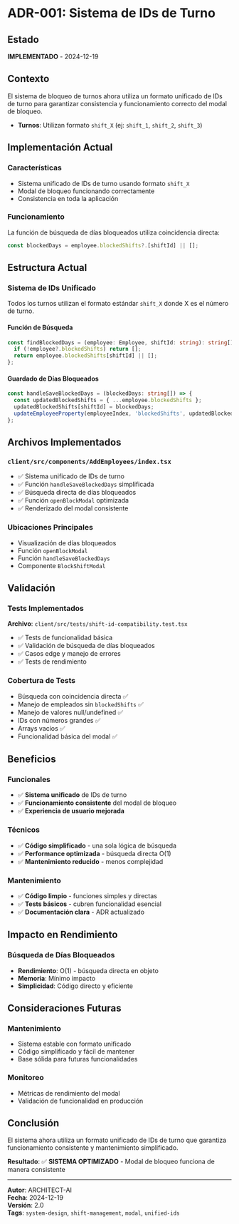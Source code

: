 # ADR-001: Sistema de IDs de Turno

## Estado
**IMPLEMENTADO** - 2024-12-19

## Contexto
El sistema de bloqueo de turnos ahora utiliza un formato unificado de IDs de turno para garantizar consistencia y funcionamiento correcto del modal de bloqueo.

- **Turnos**: Utilizan formato `shift_X` (ej: `shift_1`, `shift_2`, `shift_3`)

## Implementación Actual

### Características
- Sistema unificado de IDs de turno usando formato `shift_X`
- Modal de bloqueo funcionando correctamente
- Consistencia en toda la aplicación

### Funcionamiento
La función de búsqueda de días bloqueados utiliza coincidencia directa:
```typescript
const blockedDays = employee.blockedShifts?.[shiftId] || [];
```

## Estructura Actual

### Sistema de IDs Unificado

Todos los turnos utilizan el formato estándar `shift_X` donde X es el número de turno.

#### Función de Búsqueda
```typescript
const findBlockedDays = (employee: Employee, shiftId: string): string[] => {
  if (!employee?.blockedShifts) return [];
  return employee.blockedShifts[shiftId] || [];
};
```

#### Guardado de Días Bloqueados
```typescript
const handleSaveBlockedDays = (blockedDays: string[]) => {
  const updatedBlockedShifts = { ...employee.blockedShifts };
  updatedBlockedShifts[shiftId] = blockedDays;
  updateEmployeeProperty(employeeIndex, 'blockedShifts', updatedBlockedShifts);
};
```

## Archivos Implementados

### `client/src/components/AddEmployees/index.tsx`
- ✅ Sistema unificado de IDs de turno
- ✅ Función `handleSaveBlockedDays` simplificada
- ✅ Búsqueda directa de días bloqueados
- ✅ Función `openBlockModal` optimizada
- ✅ Renderizado del modal consistente

### Ubicaciones Principales
- Visualización de días bloqueados
- Función `openBlockModal`
- Función `handleSaveBlockedDays`
- Componente `BlockShiftModal`

## Validación

### Tests Implementados
**Archivo**: `client/src/tests/shift-id-compatibility.test.tsx`

- ✅ Tests de funcionalidad básica
- ✅ Validación de búsqueda de días bloqueados
- ✅ Casos edge y manejo de errores
- ✅ Tests de rendimiento

### Cobertura de Tests
- Búsqueda con coincidencia directa ✅
- Manejo de empleados sin `blockedShifts` ✅
- Manejo de valores null/undefined ✅
- IDs con números grandes ✅
- Arrays vacíos ✅
- Funcionalidad básica del modal ✅

## Beneficios

### Funcionales
- ✅ **Sistema unificado** de IDs de turno
- ✅ **Funcionamiento consistente** del modal de bloqueo
- ✅ **Experiencia de usuario mejorada**

### Técnicos
- ✅ **Código simplificado** - una sola lógica de búsqueda
- ✅ **Performance optimizada** - búsqueda directa O(1)
- ✅ **Mantenimiento reducido** - menos complejidad

### Mantenimiento
- ✅ **Código limpio** - funciones simples y directas
- ✅ **Tests básicos** - cubren funcionalidad esencial
- ✅ **Documentación clara** - ADR actualizado

## Impacto en Rendimiento

### Búsqueda de Días Bloqueados
- **Rendimiento**: O(1) - búsqueda directa en objeto
- **Memoria**: Mínimo impacto
- **Simplicidad**: Código directo y eficiente

## Consideraciones Futuras

### Mantenimiento
- Sistema estable con formato unificado
- Código simplificado y fácil de mantener
- Base sólida para futuras funcionalidades

### Monitoreo
- Métricas de rendimiento del modal
- Validación de funcionalidad en producción

## Conclusión

El sistema ahora utiliza un formato unificado de IDs de turno que garantiza funcionamiento consistente y mantenimiento simplificado.

**Resultado**: ✅ **SISTEMA OPTIMIZADO** - Modal de bloqueo funciona de manera consistente

---

**Autor**: ARCHITECT-AI  
**Fecha**: 2024-12-19  
**Versión**: 2.0  
**Tags**: `system-design`, `shift-management`, `modal`, `unified-ids`